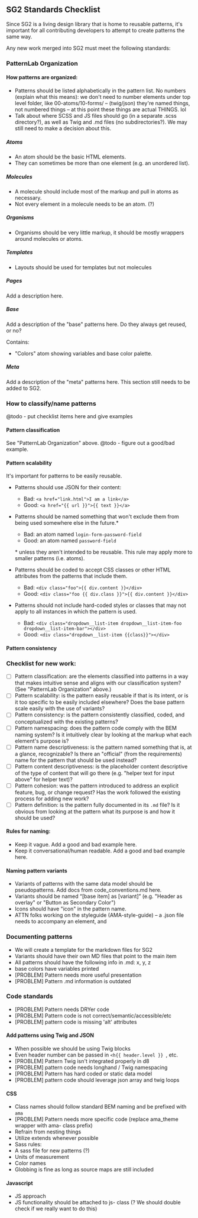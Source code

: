 ## SG2 Standards Checklist

Since SG2 is a living design library that is home to reusable patterns, it's important for all contributing developers to attempt to create patterns the same way. 

Any new work merged into SG2 must meet the following standards:

### PatternLab Organization

#### How patterns are organized:
- Patterns should be listed alphabetically in the pattern list. No numbers (explain what this means): we don't need to number elements under top level folder, like 00-atoms/10-forms/<this stuff> – (twig/json) they're named things, not numbered things – at this point these things are actual THINGS. lol 
- Talk about where SCSS and JS files should go (in a separate .scss directory?), as well as Twig and .md files (no subdirectories?). We may still need to make a decision about this.

##### Atoms
- An atom should be the basic HTML elements.
- They can sometimes be more than one element (e.g. an unordered list).

##### Molecules
- A molecule should include most of the markup and pull in atoms as necessary.
- Not every element in a molecule needs to be an atom. (?)

##### Organisms
- Organisms should be very little markup, it should be mostly wrappers around molecules or atoms.

##### Templates
- Layouts should be used for templates but not molecules

##### Pages
Add a description here.

##### Base
Add a description of the "base" patterns here. Do they always get reused, or no?

Contains:
- "Colors" atom showing variables and base color palette.

##### Meta
Add a description of the "meta" patterns here. This section still needs to be added to SG2.

### How to classify/name patterns
@todo - put checklist items here and give examples

#### Pattern classification
See "PatternLab Organization" above. 
@todo - figure out a good/bad example.

#### Pattern scalability
It's important for patterns to be easily reusable.
- Patterns should use JSON for their content:
  - Bad: `<a href="link.html">I am a link</a>`
  - Good: `<a href="{{ url }}">{{ text }}</a>`

- Patterns should be named something that won't exclude them from being used somewhere else in the future.*
  - Bad: an atom named `login-form-password-field`
  - Good: an atom named `password-field`
  
  \* unless they aren't intended to be reusable. This rule may apply more to smaller patterns (i.e. atoms). 

- Patterns should be coded to accept CSS classes or other HTML attributes from the patterns that include them.
  - Bad: `<div class="foo">{{ div.content }}</div>`
  - Good: `<div class="foo {{ div.class }}">{{ div.content }}</div>`

- Patterns should not include hard-coded styles or classes that may not apply to all instances in which the pattern is used.
  - Bad: `<div class="dropdown__list-item dropdown__list-item-foo dropdown__list-item-bar"></div>`
  - Good: `<div class="dropdown__list-item {{class}}"></div>`
  
#### Pattern consistency


### Checklist for new work:
- [ ] Pattern classification: are the elements classified into patterns in a way that makes intuitive sense and aligns with our classification system? (See "PatternLab Organization" above.)
- [ ] Pattern scalability: is the pattern easily reusable if that is its intent, or is it too specific to be easily included elsewhere? Does the base pattern scale easily with the use of variants?
- [ ] Pattern consistency: is the pattern consistently classified, coded, and conceptualized with the existing patterns?
- [ ] Pattern namespacing: does the pattern code comply with the BEM naming system? Is it intuitively clear by looking at the markup what each element's purpose is?
- [ ] Pattern name descriptiveness: is the pattern named something that is, at a glance, recognizable? Is there an "official" (from the requirements) name for the pattern that should be used instead?
- [ ] Pattern content descriptiveness: is the placeholder content descriptive of the type of content that will go there (e.g. "helper text for input above" for helper text)?
- [ ] Pattern cohesion: was the pattern introduced to address an explicit feature, bug, or change request? Has the work followed the existing process for adding new work?
- [ ] Pattern definition: is the pattern fully documented in its `.md` file? Is it obvious from looking at the pattern what its purpose is and how it should be used?

#### Rules for naming:
- Keep it vague. Add a good and bad example here.
- Keep it conversational/human readable. Add a good and bad example here.

#### Naming pattern variants 
- Variants of patterns with the same data model should be pseudopatterns. Add docs from code_conventions.md here.
- Variants should be named “[base item] as [variant]” (e.g. "Header as overlay" or "Button as Secondary Color")
- Icons should have "icon" in the pattern name. 
- ATTN folks working on the styleguide (AMA-style-guide) – a .json file needs to accompany an element, and 

### Documenting patterns
- We will create a template for the markdown files for SG2
- Variants should have their own MD files that point to the main item
- All patterns should have the following info in .md: x, y, z
- base colors have variables printed
- [PROBLEM] Pattern needs more useful presentation
- [PROBLEM] Pattern .md information is outdated

### Code standards
- [PROBLEM] Pattern needs DRYer code
- [PROBLEM] Pattern code is not correct/semantic/accessible/etc
- [PROBLEM] pattern code is missing 'alt' attributes

#### Add patterns using Twig and JSON

- When possible we should be using Twig blocks
- Even header number can be passed in `<h{{ header.level }} `, etc.
- [PROBLEM] Pattern Twig isn't integrated properly in d8
- [PROBLEM] pattern code needs longhand / Twig namespacing
- [PROBLEM] Pattern has hard coded or static data model
- [PROBLEM] pattern code should leverage json array and twig loops

#### CSS
- Class names should follow standard BEM naming and be prefixed with `ama`
- [PROBLEM] Pattern needs more specific code (replace ama_theme wrapper with ama- class prefix)
- Refrain from nesting things
- Utilize extends whenever possible
- Sass rules:
- A sass file for new patterns (?)
- Units of measurement
- Color names
- Globbing is fine as long as source maps are still included

#### Javascript
- JS approach
- JS functionality should be attached to js-<element> class (? We should double check if we really want to do this)